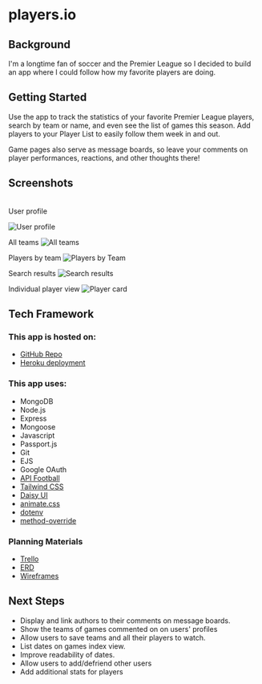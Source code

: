 <h1>players.io</h1>

<h2>Background</h2>
I'm a longtime fan of soccer and the Premier League so I decided to build an app where I could follow how my favorite players are doing.

<h2>Getting Started</h2>
Use the app to track the statistics of your favorite Premier League players, search by team or name, and even see the list of games this season. Add players to your Player List to easily follow them week in and out.

Game pages also serve as message boards, so leave your comments on player performances, reactions, and other thoughts there!

<h2>Screenshots</h2><br>
User profile

![User profile](https://i.imgur.com/vxbHURR.png)

All teams
![All teams](https://i.imgur.com/mhGFPsn.png) 

Players by team
![Players by Team](https://i.imgur.com/OyX26Kg.png)

Search results
![Search results](https://i.imgur.com/8XN9r98.png)

Individual player view
![Player card](https://i.imgur.com/zQwmr2v.png)

<h2>Tech Framework</h2>

<h3>This app is hosted on:</h3>
<ul>
  <li><a href="https://github.com/mbedard0/players-io">GitHub Repo</a></li>
  <li><a href="https://players-io.herokuapp.com/">Heroku deployment</a></li>
  </ul>
  <h3>This app uses:</h3>
  <ul>
  <li>MongoDB</li>
  <li>Node.js</li>
  <li>Express</li>
  <li>Mongoose</li>
  <li>Javascript</li>
  <li>Passport.js</li>
  <li>Git</li>
  <li>EJS</li>
  <li>Google OAuth</li>
  <li><a href="https://www.api-football.com/">API Football</a></li>
  <li><a href="https://tailwindcss.com/">Tailwind CSS</a></li>
  <li><a href="https://daisyui.com/">Daisy UI</a></li>
  <li><a href="https://animate.style/">animate.css</a></li>
  <li><a href="https://www.npmjs.com/package/dotenv">dotenv</a></li>
  <li><a href="http://expressjs.com/en/resources/middleware/method-override.html">method-override</a></li>
</ul>

<h3>Planning Materials</h3>
<ul>
  <li><a href="https://trello.com/b/epchWZlM/sei-unit-2-project">Trello</a></li>
  <li><a href="https://drive.google.com/file/d/15hRhxTA10-feHZK3SnYfZC7EwcnSckqL/view">ERD</a></li>
  <li><a href="https://docs.google.com/presentation/d/1Y61JlytYLFGqQij26-h-84J2vHbuzdXv3W4NgKwAIGg/edit?usp=sharing">Wireframes</a></li>
</ul>


<h2>Next Steps</h2>
<ul>
  <li>Display and link authors to their comments on message boards.</li>
  <li>Show the teams of games commented on on users' profiles</li>
  <li>Allow users to save teams and all their players to watch.</li>
  <li>List dates on games index view.</li>
  <li>Improve readability of dates.</li>
  <li>Allow users to add/defriend other users</li>
  <li>Add additional stats for players</li>
</ul>